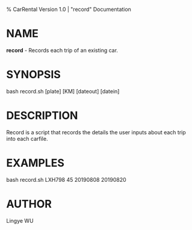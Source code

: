 % CarRental Version 1.0 |  "record" Documentation

NAME
=====

**record** - Records each trip of an existing car.

SYNOPSIS
==========
bash record.sh [plate] [KM] [dateout] [datein]

DESCRIPTION
============

Record is a script that records the details the user inputs about each trip into each carfile.

EXAMPLES
========

bash record.sh LXH798 45 20190808 20190820

AUTHOR
=======

Lingye WU

